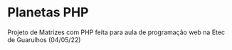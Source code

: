 # Planetas PHP
 Projeto de Matrizes com PHP feita para aula de programação web na Etec de Guarulhos (04/05/22)

